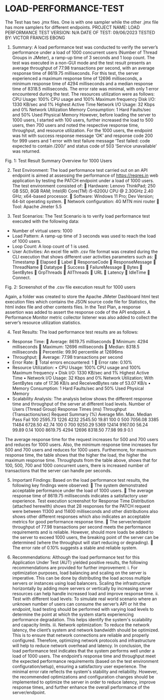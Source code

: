 # LOAD-PERFORMANCE-TEST
The Test has two .jmx files. One is with one sampler while the other .jmx file has more samplers for different endpoints.
PROJECT NAME: LOAD PERFORMANCE TEST
VERSION: N/A
DATE OF TEST: 09/06/2023
TESTED BY: VICTOR FRANCIS EBONG

1. Summary:
A load performance test was conducted to verify the server’s performance under a load of 1000 concurrent users (Number of Thread Groups in JMeter), a ramp-up time of 3 seconds and 1 loop count. 
The test was executed in a non-GUI mode and the test result presents an average throughput of 77.98 transactions per second, with an average response time of 8619.75 milliseconds. For this test, the server experienced a maximum response time of 12696 milliseconds, a minimum response time of 4294 milliseconds and a median response time of 8318.5 milliseconds. The error rate was minimal, with only 1 error encountered during the test. The resources utilization were as follows: 
CPU Usage: 100% CPU usage and 100% Maximum frequency 
Disk I/O: 1330 KB/sec and 1% Highest Active Time
Network I/O Usage: 32 Kbps and 0% Network Utilization
Memory Consumption: 1 Hard Faults/sec and 50% Used Physical Memory
However, before loading the server to 1000 users, I started with 100 users, further increased the load to 500 users, then 700 users and noted the respective response time, throughput, and resource utilization.
For the 1000 users, the endpoint was hit with success response message ‘OK’ and response code 200 for 999 users and 1 error with test failure message ‘Test failed: code expected to contain /200/’ and status code of 503 ‘Service unavailable’ was returned.
 
 
Fig. 1: Test Result Summary Overview for 1000 Users

2. Test Environment:
The load performance test carried out on an API endpoint is aimed at assessing the performance of https://reqres.in web application by testing the PATCH endpoint under a load of 1000 users. 
The test environment consisted of:
	Hardware: Lenovo ThinkPad; 250 GB SSD, 8GB RAM; Intel(R) Core(TM) i5-6200U CPU @ 2.30GHz   2.40 GHz; x64-based processor.
	Software: Windows 11 Pro; Dev Version; 64-bit operating system.
	Network configuration: 4G MTN mini router
	Tool: Apache Jmeter 5.5

3. Test Scenarios:
The Test Scenario is to verify load performance test executed with the following data:
- Number of virtual users: 1000
- Load Pattern: A ramp-up time of 3 seconds was used to reach the load of 1000 users.
- Loop Count: A loop count of 1 is used.
- User Activities: 
An excel file with .csv file format was created during the CLI execution that shows different user activities parameters such as: 
	Timestamp
	Elapsed
	Label
	ResponseCode
	ResponseMessage
	ThreadName
	Datatype
	Success
	FailureMessage
	Bytes
	SentBytes
	GrpThreads
	AllThreads
	URL
	Latency
	IdleTime
	Connect.
 
Fig. 2: Screenshot of the .csv file execution result for 1000 users

Again, a folder was created to store the Apache JMeter Dashboard html test execution files which contains the JSON source code file for Statistics, the html index file and other contents files.
In the Test Plan, a response assertion was added to assert the response code of the API endpoint. A Performance Monitor metric collector listener was also added to collect the server’s resource utilization statistics.
 
4. Test Results:
The load performance test results are as follows:
- Response Time:
	Average: 8619.75 milliseconds
	Minimum: 4294 milliseconds
	Maximum: 12696 milliseconds
	Median: 8318.5 milliseconds
	Percentile: 99.90 percentile at 12696ms
- Throughput:
	Average: 77.98 transactions per second
- Error Rate:
	Total errors encountered: 1
	Error rate: 0.10%
- Resource Utilization:
•	CPU Usage: 100% CPU usage and 100% Maximum frequency 
•	Disk I/O: 1330 KB/sec and 1% Highest Active Time
•	Network I/O Usage: 32 Kbps and 0% Network Utilization; With SentBytes rate of 17.36 KB/s and ReceivedBytes rate of 53.07 KB/s 
•	Memory Consumption: 1 Hard Faults/sec and 50% Used Physical Memory
- Scalability Analysis:
The analysis below shows the different response time and throughput of the server at different load levels.
Number of Users
(Thread Group)	Response Times (ms)	Throughput (Transactions/sec)	Request Summary (%)
	Average	Min.	Max.	Median		Pass	Fail
100	2595.73	1226	4232	2545.50	19.81	100	0
500	7056.08	3385	11484	6728.50	42.74	100	0
700	9250.29	5369	12414	9167.00	56.24	99.89	0.14
1000	8619.75	4294	12696	8318.50	77.98	99.9	0.1

The average response time for the request increases for 500 and 700 users and reduces for 1000 users. Also, the minimum response time increases for 500 and 700 users and reduces for 1000 users.
Furthermore, for maximum response time, the table shows that the higher the load, the higher the maximum response time.
Throughputs from the table above, shows that for 100, 500, 700 and 1000 concurrent users, there is increased number of transactions that the server can handle per seconds. 

5. Important Findings:
Based on the load performance test results, the following key findings were observed:
	The system demonstrated acceptable performance under the load of 1000 users.
	The average response time of 8619.75 milliseconds indicates a satisfactory user experience. Test execution screenshot for Response Time Distribution (attached herewith) shows that 28 responses for the PATCH request were between 11300 and 11400 milliseconds and other distributions also shows other different responses which also indicates an acceptable metrics for good performance response time.
	The server/endpoint throughput of 77.98 transactions per second meets the performance requirements and is reliable. However, should more loads be added to the server to exceed 1000 users, the breaking point of the server can be determined (where the throughput will start reducing or degrading).
	The error rate of 0.10% suggests a stable and reliable system.

6. Recommendations:
Although the load performance test for this Application Under Test (AUT) yielded positive results, the following recommendations are provided for further improvement:
i.	For optimization purposes, load balancing and scaling on the server is imperative. This can be done by distributing the load across multiple servers or instances using load balancers. Scaling the infrastructure horizontally by adding more servers or vertically by increasing server resources can help handle increased load and improve response time.
ii.	Test with different load levels: To simulate real world scenario where an unknown number of users can consume the server’s API or hit the endpoint, load testing should be performed with varying load levels to determine the point at which the system starts experiencing performance degradation. This helps identify the system's scalability and capacity limits.
iii.	Network optimization: To reduce the network latency, the client’s system and network bandwidth should be optimized. This is to ensure that network connections are reliable and properly configured. Therefore, optimizing network protocols and infrastructure will help to reduce network overhead and latency.
In conclusion, the load performance test indicates that the system performs well under a load of 1000 users. The endpoint’s response time and throughput meet the expected performance requirements (based on the test environment configuration/setup), ensuring a satisfactory user experience. The minimal error rate reflects the system's stability and reliability. However, the recommended optimizations and configuration changes should be implemented to optimize the server in order to reduce latency, improve response times, and further enhance the overall performance of the server/endpoint.
